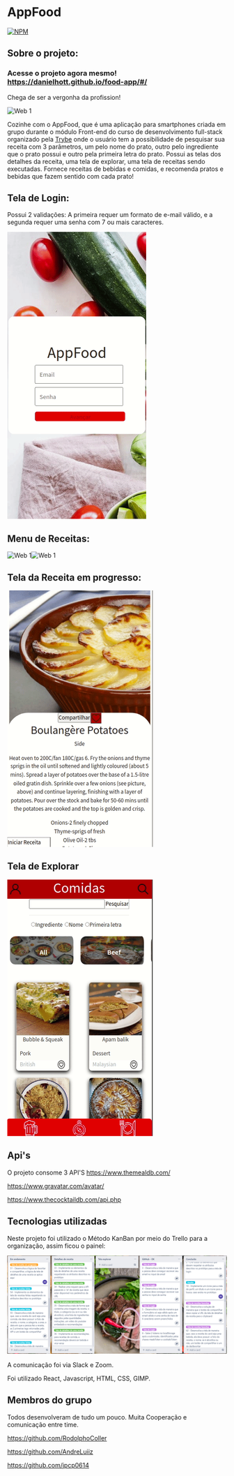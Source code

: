 # AppFood

[![NPM](https://img.shields.io/npm/l/react)](https://github.com/DanielHott/Pagina-de-Receitas/blob/master/LICENSE)

## Sobre o projeto:
### Acesse o projeto agora mesmo! https://danielhott.github.io/food-app/#/


Chega de ser a vergonha da profission!


![Web 1](https://files.nsctotal.com.br/s3fs-public/graphql-upload-files/memes%20carnaval%202020.jpg)


Cozinhe com o AppFood, que é uma aplicação para smartphones criada em grupo durante o módulo Front-end do curso de desenvolvimento full-stack 
organizado pela [Trybe](https://www.betrybe.com/) onde o usuário tem a possibilidade de pesquisar sua 
receita com 3 parâmetros, um pelo nome do prato, outro 
pelo ingrediente que o prato possui e outro pela primeira letra do prato.
Possui as telas dos detalhes da receita, uma tela de explorar, uma tela de receitas sendo executadas.
Fornece receitas de bebidas e comidas, e recomenda pratos e bebidas que fazem sentido com cada prato!


## Tela de Login: 

Possui 2 validações:  A primeira requer um formato de e-mail válido, e a segunda requer uma senha com 7 ou mais caracteres.

![Web 1](https://github.com/DanielHott/AppFood/blob/master/media/login.gif)

## Menu de Receitas:

![Web 1](https://github.com/DanielHott/AppFood/blob/master/media/bebidascomidas.gif)![Web 1](https://github.com/DanielHott/AppFood/blob/master/media/detalhescomidas.gif)

## Tela da Receita em progresso:

![Web 1](https://github.com/DanielHott/AppFood/blob/master/media/progress.gif)

## Tela de Explorar

![Web 1](https://github.com/DanielHott/AppFood/blob/master/media/explore.gif)

## Api's

O projeto consome 3 API'S
https://www.themealdb.com/

https://www.gravatar.com/avatar/

https://www.thecocktaildb.com/api.php

## Tecnologias utilizadas

Neste projeto foi utilizado o Método KanBan por meio do Trello para a organização, assim ficou o painel:


![Web 1](https://github.com/DanielHott/AppFood/blob/master/media/image.png)

A comunicação foi via Slack e Zoom.

Foi utilizado React, Javascript, HTML, CSS, GIMP.


## Membros do grupo

Todos desenvolveram de tudo um pouco. Muita Cooperação e comunicação entre time.

https://github.com/RodolphoColler

https://github.com/AndreLuiiz

https://github.com/jpcp0614


